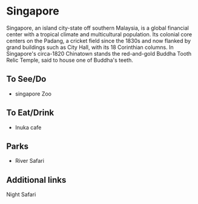 # Singapore

Singapore, an island city-state off southern Malaysia, is a global financial center with a tropical climate and multicultural population. Its colonial core centers on the Padang, a cricket field since the 1830s and now flanked by grand buildings such as City Hall, with its 18 Corinthian columns. In Singapore's circa-1820 Chinatown stands the red-and-gold Buddha Tooth Relic Temple, said to house one of Buddha's teeth.

## To See/Do

* singapore Zoo

## To Eat/Drink

* Inuka cafe

## Parks

* River Safari

## Additional links

Night Safari
